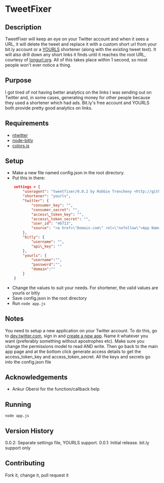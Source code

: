 # TweetFixer
## Description
TweetFixer will keep an eye on your Twitter account and when it sees a URL, it will delete the tweet and replace it with a custom short url from your bit.ly account or a [YOURLS](http://yourls.org/) shortener (along with the existing tweet text). It will also drill down any short links it finds until it reaches the root URL, courtesy of [longurl.org](http://longurl.org). All of this takes place within 1 second, so most people won't ever notice a thing.

## Purpose
I got tired of not having better analytics on the links I was sending out on Twitter and, in some cases, generating money for other people because they used a shortener which had ads. Bit.ly's free account and YOURLS both provide pretty good analytics on links.

## Requirements
* [ntwitter](https://github.com/AvianFlu/ntwitter)
* [node-bitly](https://github.com/tanepiper/node-bitly)
* [colors.js](https://github.com/marak/colors.js)

## Setup
* Make a new file named config.json in the root directory.
* Put this in there:

```json
    settings = {
        "useragent": "tweetfixer/0.0.2 by Robbie Trencheny <http://github.com/robbiet480/tweetfixer>",
        "shortener": "yourls",
        "twitter": {
            "consumer_key": "",
            "consumer_secret": "",
            "access\_token_key": "",
            "access\_token_secret": "",
            "user_id": "46713",
            "source": "<a href=\"Domain.com\" rel=\"nofollow\">App Name</a>"
        },
        "bitly": {
            "username": "",
            "api\_key": ""
        },
        "yourls": {
            "username":"",
            "password":"",
            "domain":""
        }
    }
```
* Change the values to suit your needs. For shortener, the valid values are yourls or bitly
* Save config.json in the root directory
* Run `node app.js`

## Notes
You need to setup a new application on your Twitter account. To do this, go to [dev.twitter.com](http://dev.twitter.com), sign in and [create a new app](https://dev.twitter.com/apps/new). Name it whatever you want (preferably something without apostrophes etc). Make sure you change the permissions model to read AND write. Then go back to the main app page and at the bottom click generate access details to get the access\_token\_key and access\_token\_secret. All the keys and secrets go into the config.json file

## Acknowledgements
* Ankur Oberoi for the function/callback help

## Running
`node app.js`

## Version History
0.0.2: Separate settings file, YOURLS support.
0.0.1: Initial release. bit.ly support only

## Contributing
Fork it, change it, pull request it